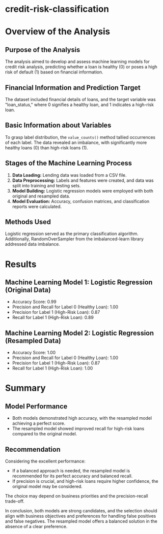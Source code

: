 # credit-risk-classification
# Overview of the Analysis

## Purpose of the Analysis

The analysis aimed to develop and assess machine learning models for credit risk analysis, predicting whether a loan is healthy (0) or poses a high risk of default (1) based on financial information.

## Financial Information and Prediction Target

The dataset included financial details of loans, and the target variable was "loan_status," where 0 signifies a healthy loan, and 1 indicates a high-risk loan.

## Basic Information about Variables

To grasp label distribution, the `value_counts()` method tallied occurrences of each label. The data revealed an imbalance, with significantly more healthy loans (0) than high-risk loans (1).

## Stages of the Machine Learning Process

1. **Data Loading:** Lending data was loaded from a CSV file.
2. **Data Preprocessing:** Labels and features were created, and data was split into training and testing sets.
3. **Model Building:** Logistic regression models were employed with both original and resampled data.
4. **Model Evaluation:** Accuracy, confusion matrices, and classification reports were calculated.

## Methods Used

Logistic regression served as the primary classification algorithm. Additionally, RandomOverSampler from the imbalanced-learn library addressed data imbalance.

# Results

## Machine Learning Model 1: Logistic Regression (Original Data)

- Accuracy Score: 0.99
- Precision and Recall for Label 0 (Healthy Loan): 1.00
- Precision for Label 1 (High-Risk Loan): 0.87
- Recall for Label 1 (High-Risk Loan): 0.89

## Machine Learning Model 2: Logistic Regression (Resampled Data)

- Accuracy Score: 1.00
- Precision and Recall for Label 0 (Healthy Loan): 1.00
- Precision for Label 1 (High-Risk Loan): 0.87
- Recall for Label 1 (High-Risk Loan): 1.00

# Summary

## Model Performance

- Both models demonstrated high accuracy, with the resampled model achieving a perfect score.
- The resampled model showed improved recall for high-risk loans compared to the original model.

## Recommendation

Considering the excellent performance:

- If a balanced approach is needed, the resampled model is recommended for its perfect accuracy and balanced recall.
- If precision is crucial, and high-risk loans require higher confidence, the original model may be considered.

The choice may depend on business priorities and the precision-recall trade-off.

In conclusion, both models are strong candidates, and the selection should align with business objectives and preferences for handling false positives and false negatives. The resampled model offers a balanced solution in the absence of a clear preference.

